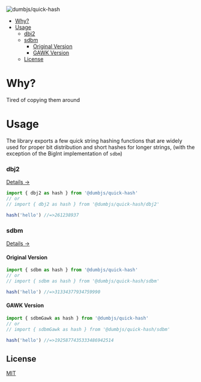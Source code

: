 ![dumbjs/quick-hash](https://socialify.git.ci/dumbjs/quick-hash/image?description=1&name=1&owner=1&pattern=Solid&theme=Dark)

- [Why?](#why)
- [Usage](#usage)
    - [dbj2](#dbj2)
    - [sdbm](#sdbm)
      - [Original Version](#original-version)
      - [GAWK Version](#gawk-version)
  - [License](#license)

# Why?

Tired of copying them around

# Usage

The library exports a few quick string hashing functions that are widely used
for proper bit distribution and short hashes for longer strings, (with the
exception of the BigInt implementation of `sdbm`)

### dbj2

[Details &rarr;](http://www.cse.yorku.ca/~oz/hash.html#djb2)

```js
import { dbj2 as hash } from '@dumbjs/quick-hash'
// or
// import { dbj2 as hash } from '@dumbjs/quick-hash/dbj2'

hash('hello') //=>261238937
```

### sdbm

[Details &rarr;](http://www.cse.yorku.ca/~oz/hash.html#sdbm)

#### Original Version

```js
import { sdbm as hash } from '@dumbjs/quick-hash'
// or
// import { sdbm as hash } from '@dumbjs/quick-hash/sdbm'

hash('hello') //=>31334377934759990
```

#### GAWK Version

```js
import { sdbmGawk as hash } from '@dumbjs/quick-hash'
// or
// import { sdbmGawk as hash } from '@dumbjs/quick-hash/sdbm'

hash('hello') //=>1925877435333486942514
```

## License

[MIT](/LICENSE)
